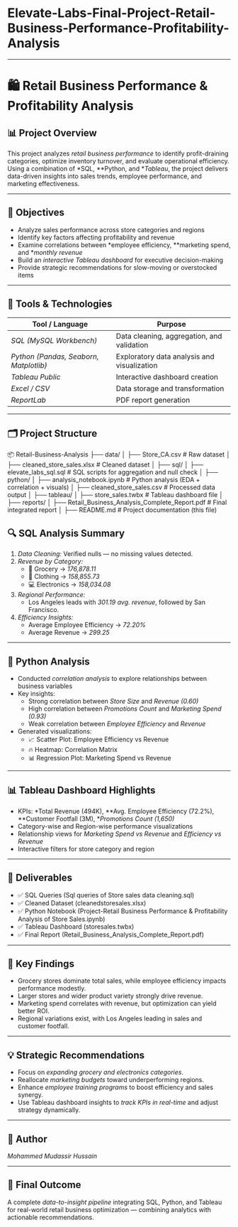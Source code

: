 # Elevate-Labs-Final-Project-Retail-Business-Performance-Profitability-Analysis
---

# 🛍 Retail Business Performance & Profitability Analysis

## 📊 Project Overview
This project analyzes *retail business performance* to identify profit-draining categories, optimize inventory turnover, and evaluate operational efficiency.  
Using a combination of *SQL, **Python, and **Tableau*, the project delivers data-driven insights into sales trends, employee performance, and marketing effectiveness.

---

## 🧭 Objectives
- Analyze sales performance across store categories and regions  
- Identify key factors affecting profitability and revenue  
- Examine correlations between *employee efficiency, **marketing spend, and **monthly revenue*  
- Build an *interactive Tableau dashboard* for executive decision-making  
- Provide strategic recommendations for slow-moving or overstocked items  

---

## 🧰 Tools & Technologies
| Tool / Language | Purpose |
|------------------|----------|
| *SQL (MySQL Workbench)* | Data cleaning, aggregation, and validation |
| *Python (Pandas, Seaborn, Matplotlib)* | Exploratory data analysis and visualization |
| *Tableau Public* | Interactive dashboard creation |
| *Excel / CSV* | Data storage and transformation |
| *ReportLab* | PDF report generation |

---

## 🗂 Project Structure

📦 Retail-Business-Analysis
├── data/
│ ├── Store_CA.csv # Raw dataset
│ ├── cleaned_store_sales.xlsx # Cleaned dataset
│
├── sql/
│ ├── elevate_labs_sql.sql # SQL scripts for aggregation and null check
│
├── python/
│ ├── analysis_notebook.ipynb # Python analysis (EDA + correlation + visuals)
│ ├── cleaned_store_sales.csv # Processed data output
│
├── tableau/
│ ├── store_sales.twbx # Tableau dashboard file
│
├── reports/
│ ├── Retail_Business_Analysis_Complete_Report.pdf # Final integrated report
│
├── README.md # Project documentation (this file)
## 🔍 SQL Analysis Summary
1. *Data Cleaning:* Verified nulls — no missing values detected.  
2. *Revenue by Category:*
   - 🥦 Grocery → *176,878.11*
   - 👕 Clothing → *158,855.73*
   - 💻 Electronics → *158,034.08*
3. *Regional Performance:*
   - Los Angeles leads with *301.19 avg. revenue*, followed by San Francisco.  
4. *Efficiency Insights:*
   - Average Employee Efficiency → *72.20%*  
   - Average Revenue → *299.25*

---

## 🐍 Python Analysis
- Conducted *correlation analysis* to explore relationships between business variables  
- Key insights:
  - Strong correlation between *Store Size* and *Revenue (0.60)*  
  - High correlation between *Promotions Count* and *Marketing Spend (0.93)*  
  - Weak correlation between *Employee Efficiency* and *Revenue*  
- Generated visualizations:
  - 📈 Scatter Plot: Employee Efficiency vs Revenue  
  - 🔥 Heatmap: Correlation Matrix  
  - 📊 Regression Plot: Marketing Spend vs Revenue  

---

## 📊 Tableau Dashboard Highlights
- KPIs: *Total Revenue (494K), **Avg. Employee Efficiency (72.2%), **Customer Footfall (3M), **Promotions Count (1,650)*  
- Category-wise and Region-wise performance visualizations  
- Relationship views for *Marketing Spend vs Revenue* and *Efficiency vs Revenue*  
- Interactive filters for store category and region  

---

## 🧩 Deliverables
- ✅ SQL Queries (Sql queries of Store sales data cleaning.sql)  
- ✅ Cleaned Dataset (cleanedstoresales.xlsx)  
- ✅ Python Notebook (Project-Retail Business Performance & Profitability Analysis of Store Sales.ipynb)  
- ✅ Tableau Dashboard (storesales.twbx)  
- ✅ Final Report (Retail_Business_Analysis_Complete_Report.pdf)  

---

## 📘 Key Findings
- Grocery stores dominate total sales, while employee efficiency impacts performance modestly.  
- Larger stores and wider product variety strongly drive revenue.  
- Marketing spend correlates with revenue, but optimization can yield better ROI.  
- Regional variations exist, with Los Angeles leading in sales and customer footfall.  

---

## 💡 Strategic Recommendations
- Focus on *expanding grocery and electronics categories*.  
- Reallocate *marketing budgets* toward underperforming regions.  
- Enhance *employee training programs* to boost efficiency and sales synergy.  
- Use Tableau dashboard insights to *track KPIs in real-time* and adjust strategy dynamically.  

---

## 👤 Author
*Mohammed Mudassir Hussain*  

---

## 🏁 Final Outcome
A complete *data-to-insight pipeline* integrating SQL, Python, and Tableau for real-world retail business optimization — combining analytics with actionable recommendations.
